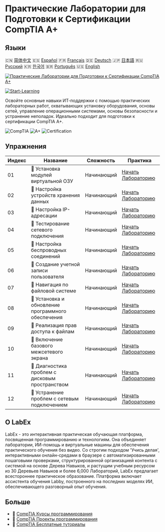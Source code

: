 # Практические Лаборатории для Подготовки к Сертификации CompTIA A+

## Языки

🇨🇳 [简体中文](README_zh.md) 🇪🇸 [Español](README_es.md) 🇫🇷 [Français](README_fr.md) 🇩🇪 [Deutsch](README_de.md) 🇯🇵 [日本語](README_ja.md) 🇷🇺 [Русский](README_ru.md) 🇰🇷 [한국어](README_ko.md) 🇧🇷 [Português](README_pt.md) 🇺🇸 [English](README.md) 

[![Практические Лаборатории для Подготовки к Сертификации CompTIA A+](https://cover-creator.labex.io/comptia-a-plus-training-labs.png?lang=ru)](https://labex.io/ru/courses/comptia-a-plus-training-labs)

[![Start-Learning](https://img.shields.io/badge/Start-Learning-whitesmoke?style=for-the-badge)](https://labex.io/ru/courses/comptia-a-plus-training-labs)

Освойте основные навыки ИТ-поддержки с помощью практических лабораторных работ, охватывающих установку оборудования, основы сетей, управление операционными системами, основы безопасности и устранение неполадок. Идеально подходит для подготовки к сертификации CompTIA A+.

![CompTIA](https://img.shields.io/badge/CompTIA-whitesmoke?style=for-the-badge&logo=comptia)
![A+](https://img.shields.io/badge/A+-whitesmoke?style=for-the-badge&logo=a+)
![Certification](https://img.shields.io/badge/Certification-whitesmoke?style=for-the-badge&logo=certification)


## Упражнения

|   Индекс | Название                                            | Сложность   | Практика                                                                                                                                                           |
|----------|-----------------------------------------------------|-------------|--------------------------------------------------------------------------------------------------------------------------------------------------------------------|
|       01 | 🧩  Установка модулей виртуальной ОЗУ               | Начинающий  | <a target='_blank' href='https://labex.io/ru/labs/linux-installing-virtual-ram-modules-632799?course=comptia-a-plus-training-labs'>Начать Лабораторию</a>          |
|       02 | 🧩  Настройка устройств хранения данных             | Начинающий  | <a target='_blank' href='https://labex.io/ru/labs/linux-configuring-storage-devices-632793?course=comptia-a-plus-training-labs'>Начать Лабораторию</a>             |
|       03 | 🧩  Настройка IP-адресации                          | Начинающий  | <a target='_blank' href='https://labex.io/ru/labs/linux-setting-up-ip-addressing-632801?course=comptia-a-plus-training-labs'>Начать Лабораторию</a>                |
|       04 | 🧩  Тестирование сетевого подключения               | Начинающий  | <a target='_blank' href='https://labex.io/ru/labs/linux-testing-network-connectivity-632803?course=comptia-a-plus-training-labs'>Начать Лабораторию</a>            |
|       05 | 🧩  Настройка беспроводных соединений               | Начинающий  | <a target='_blank' href='https://labex.io/ru/labs/linux-configuring-wireless-connections-632794?course=comptia-a-plus-training-labs'>Начать Лабораторию</a>        |
|       06 | 🧩  Создание учетной записи пользователя            | Начинающий  | <a target='_blank' href='https://labex.io/ru/labs/linux-user-account-creation-632804?course=comptia-a-plus-training-labs'>Начать Лабораторию</a>                   |
|       07 | 🧩  Навигация по файловой системе                   | Начинающий  | <a target='_blank' href='https://labex.io/ru/labs/linux-file-system-navigation-632797?course=comptia-a-plus-training-labs'>Начать Лабораторию</a>                  |
|       08 | 🧩  Установка и обновление программного обеспечения | Начинающий  | <a target='_blank' href='https://labex.io/ru/labs/linux-software-installation-and-updates-632802?course=comptia-a-plus-training-labs'>Начать Лабораторию</a>       |
|       09 | 🧩  Реализация прав доступа к файлам                | Начинающий  | <a target='_blank' href='https://labex.io/ru/labs/linux-implementing-file-permissions-632798?course=comptia-a-plus-training-labs'>Начать Лабораторию</a>           |
|       10 | 🧩  Включение базового межсетевого экрана           | Начинающий  | <a target='_blank' href='https://labex.io/ru/labs/linux-enabling-basic-firewall-632796?course=comptia-a-plus-training-labs'>Начать Лабораторию</a>                 |
|       11 | 🧩  Диагностика проблем с дисковым пространством    | Начинающий  | <a target='_blank' href='https://labex.io/ru/labs/linux-diagnosing-disk-space-issues-632795?course=comptia-a-plus-training-labs'>Начать Лабораторию</a>            |
|       12 | 🧩  Устранение проблем с сетевым подключением       | Начинающий  | <a target='_blank' href='https://labex.io/ru/labs/linux-resolving-network-connectivity-problems-632800?course=comptia-a-plus-training-labs'>Начать Лабораторию</a> |

## О LabEx

LabEx - это интерактивная практическая обучающая платформа, посвященная программированию и технологиям. Она объединяет лаборатории, ИИ-помощь и виртуальные машины для обеспечения практического обучения без видео. Со строгим подходом 'Учись делая', интерактивными онлайн-средами в браузере с автоматизированными пошаговыми проверками, структурированной организацией контента с системой на основе Дерева Навыков, и растущим учебным ресурсом из 30 Деревьев Навыков и более 6,000 Лабораторий, LabEx предлагает всестороннее практическое образование. Платформа включает ассистента обучения Labby, построенного на последних моделях ИИ, обеспечивающего разговорный опыт обучения.

## Больше

- 🔗 [CompTIA Курсы программирования](https://github.com/labex-labs/awesome-programming-courses)
- 🔗 [CompTIA Проекты программирования](https://github.com/labex-labs/awesome-programming-projects)
- 🔗 [CompTIA Бесплатные туториалы](https://github.com/labex-labs/comptia-free-tutorials)

